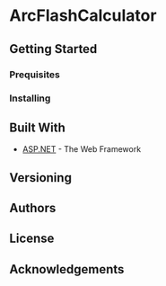 # ArcFlashCalculator

## Getting Started 

### Prequisites

### Installing

## Built With
* [ASP.NET](https://www.asp.net/) - The Web Framework

## Versioning

## Authors

## License 

## Acknowledgements

